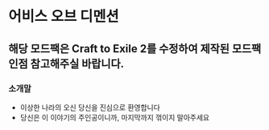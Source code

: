 # 어비스 오브 디멘션

## 해당 모드팩은 Craft to Exile 2를 수정하여 제작된 모드팩인점 참고해주실 바랍니다.

### 소개말
- 이상한 나라의 오신 당신을 진심으로 환영합니다
- 당신은 이 이야기의 주인공이니까, 마지막까지 꺾이지 말아주세요
